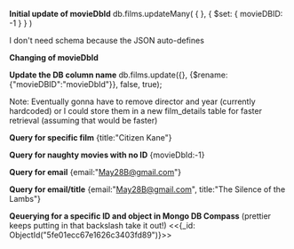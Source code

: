 **Initial update of movieDbId**
db.films.updateMany( { }, { $set: { movieDBID: -1 } } )

I don't need schema because the JSON auto-defines

**Changing of movieDbId**

**Update the DB column name**
db.films.update({}, {$rename:{"movieDBID":"movieDbId"}}, false, true);

Note: Eventually gonna have to remove director and year (currently hardcoded) or I could store them in a new film_details table for faster retrieval (assuming that would be faster)

**Query for specific film**
{title:"Citizen Kane"}

**Query for naughty movies with no ID**
{movieDbId:-1}

**Query for email**
{email:"May28B@gmail.com"}

**Query for email/title**
{email:"May28B@gmail.com", title:"The Silence of the Lambs"}

**Qeuerying for a specific ID and object in Mongo DB Compass** (prettier keeps putting in that backslash take it out!)
<<{\_id: ObjectId("5fe01ecc67e1626c3403fd89")}>>
